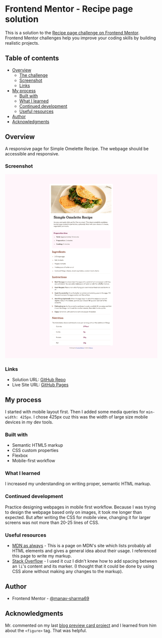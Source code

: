 # Frontend Mentor - Recipe page solution

This is a solution to the [Recipe page challenge on Frontend Mentor](https://www.frontendmentor.io/challenges/recipe-page-KiTsR8QQKm). Frontend Mentor challenges help you improve your coding skills by building realistic projects. 

## Table of contents

- [Overview](#overview)
  - [The challenge](#the-challenge)
  - [Screenshot](#screenshot)
  - [Links](#links)
- [My process](#my-process)
  - [Built with](#built-with)
  - [What I learned](#what-i-learned)
  - [Continued development](#continued-development)
  - [Useful resources](#useful-resources)
- [Author](#author)
- [Acknowledgments](#acknowledgments)

## Overview

A responsive page for Simple Omelette Recipe. The webpage should be accessible and responsive.

### Screenshot

![Desktop View](./assets/images/desktop-view.png)

### Links

- Solution URL: [GitHub Repo](https://github.com/manav-sharma69/frontend-mentor-projects/tree/main/recipe-page-main)
- Live Site URL: [GitHub Pages](https://manav-sharma69.github.io/frontend-mentor-projects/recipe-page-main/index.html)

## My process
I started with mobile layout first. Then I added some media queries for `min-width: 425px`. I chose 425px cuz this was the width of large size mobile devices in my dev tools.

### Built with

- Semantic HTML5 markup
- CSS custom properties
- Flexbox
- Mobile-first workflow

### What I learned

I increased my understanding on writing proper, semantic HTML markup. 

### Continued development

Practice designing webpages in mobile first workflow. Because I was trying to design the webpage based only on images, it took me longer than expected. But after writing the CSS for mobile view, changing it for larger screens was not more than 20-25 lines of CSS.

### Useful resources

- [MDN as always](https://developer.mozilla.org/en-US/docs/Web/HTML/Element) - This is a page on MDN's site which lists probably all HTML elements and gives a general idea about their usage. I referenced this page to write my markup.
- [Stack Overflow](https://stackoverflow.com/questions/4373046/css-control-space-between-bullet-and-li) - I used it cuz I didn't knew how to add spacing between an `li`'s content and its marker. (I thought that it could be done by using CSS alone without making any changes to the markup).

## Author

- Frontend Mentor - [@manav-sharma69](https://www.frontendmentor.io/profile/manav-sharma69)

## Acknowledgments

Mr. commented on my last [blog preview card project](https://github.com/manav-sharma69/frontend-mentor-projects/tree/main/blog-preview-card-main) and I learned from him about the `<figure>` tag. That was helpful.